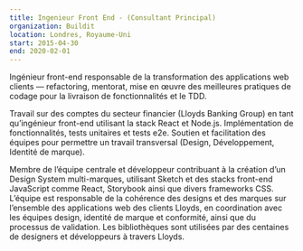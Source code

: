 ```yaml
---
title: Ingenieur Front End - (Consultant Principal)
organization: Buildit
location: Londres, Royaume-Uni
start: 2015-04-30
end: 2020-02-01
---
```


Ingénieur front-end responsable de la transformation des applications web clients — refactoring, mentorat, mise en œuvre des meilleures pratiques de codage pour la livraison de fonctionnalités et le TDD.

Travail sur des comptes du secteur financier (Lloyds Banking Group) en tant qu’ingénieur front-end utilisant la stack React et Node.js. Implémentation de fonctionnalités, tests unitaires et tests e2e. Soutien et facilitation des équipes pour permettre un travail transversal (Design, Développement, Identité de marque).

Membre de l’équipe centrale et développeur contribuant à la création d’un Design System multi-marques, utilisant Sketch et des stacks front-end JavaScript comme React, Storybook ainsi que divers frameworks CSS.
L’équipe est responsable de la cohérence des designs et des marques sur l’ensemble des applications web des clients Lloyds, en coordination avec les équipes design, identité de marque et conformité, ainsi que du processus de validation. Les bibliothèques sont utilisées par des centaines de designers et développeurs à travers Lloyds.